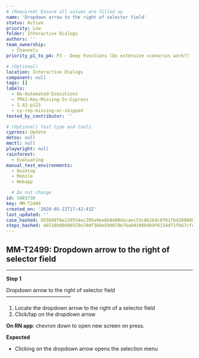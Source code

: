 ```yaml
---
# (Required) Ensure all values are filled up
name: 'Dropdown arrow to the right of selector field'
status: Active
priority: Low
folder: Interactive Dialogs
authors: ''
team_ownership:
  - Channels
priority_p1_to_p4: P3 - Deep Functions (Do extensive scenarios work?)

# (Optional)
location: Interactive Dialogs
component: null
tags: []
labels:
  - No-Automated-Executions
  - TM4J-Key-Missing-In-Cypress
  - 1.42-p123
  - cy-rep-missing-or-skipped
tested_by_contributor: ''

# (Optional) Test type and tools
cypress: Update
detox: null
mmctl: null
playwright: null
rainforest:
  - Evaluating
manual_test_environments:
  - Desktop
  - Mobile
  - Webapp

  # Do not change
id: 5483730
key: MM-T2499
created_on: '2020-05-22T17:42:43Z'
last_updated: ''
case_hashed: d55b08f6e229554ec395e9ee6b8400dacaec53c06264c0f61fb438008860a4a2262b87b8f4381d347916799463888574
steps_hashed: 46518b08680559e70df368e59d079e7ba0d100b9b9f6154d71fb67cfe22df0fc13e4f6bd34459dbd58243066f2048720
---
```


<!-- (Auto-generated) Based on frontmatter's "key" and "name" -->

## MM-T2499: Dropdown arrow to the right of selector field

---

**Step 1**

Dropdown arrow to the right of selector field\
–––––––––––––––––––––––––

1. Locate the dropdown arrow to the right of a selector field
2. Click/tap on the dropdown arrow

**On RN app**: chevron down to open new screen on press.

**Expected**

- Clicking on the dropdown arrow opens the selection menu
